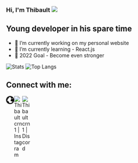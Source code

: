 ### Hi, I'm Thibault <img src="https://media.giphy.com/media/hvRJCLFzcasrR4ia7z/giphy.gif" width="25px">

## Young developer in his spare time 
- 🔭 I’m currently working on my personal website
- 🌱 I’m currently learning - React.js
- 🥅 2022 Goal - Become even stronger 

<!-- Thibault means username in below README.md -->
<!-- Also feel free to update second URL to any URL -->
![Stats](https://github-readme-stats.vercel.app/api?username=thibaultcrn1&title_color=246bce&text_color=ffffff&bg_color=000000&include_all_commits=true&hide_border=true&hide_title=true)
![Top Langs](https://github-readme-stats.vercel.app/api/top-langs/?username=thibaultcrn1&layout=compact&title_color=246bce&text_color=ffffff&bg_color=000000&hide_border=true)

## Connect with me:
[<img align="left" alt="Thibaultcrn1 | aralium.fr" width="22px" src="https://raw.githubusercontent.com/iconic/open-iconic/master/svg/globe.svg" />][website]
[<img align="left" alt="Thibaultcrn1 | Instagram" width="22px" src="https://cdn.jsdelivr.net/npm/simple-icons@v3/icons/instagram.svg" />][instagram]
[<img align="left" alt="Thibaultcrn1 | Discord" width="22px" src="https://cdn.jsdelivr.net/npm/simple-icons@v3/icons/discord.svg" />][Discord]
<br />

<!-- This section you create this variables that are used above -->
[website]: https://aralium.fr/
[instagram]: https://www.instagram.com/thibaultcrn1/
[Discord]: https://discord.gg/RSfcrH29fm
